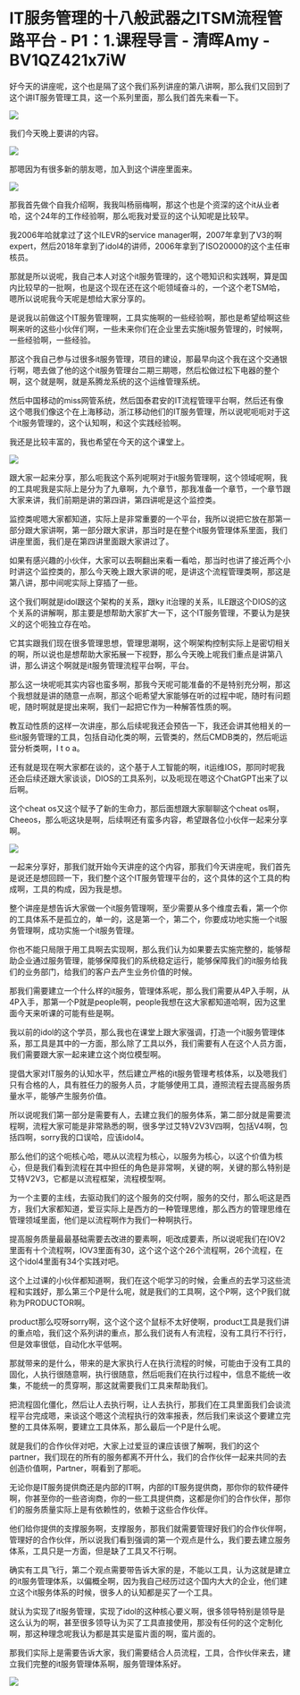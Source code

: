 # IT服务管理的十八般武器之ITSM流程管路平台 - P1：1.课程导言 - 清晖Amy - BV1QZ421x7iW

好今天的讲座呢，这个也是隔了这个我们系列讲座的第八讲啊，那么我们又回到了这个讲IT服务管理工具，这一个系列里面，那么我们首先来看一下。



![](img/0d5d6a41d6b145c5faa130a20efbfcca_1.png)

我们今天晚上要讲的内容。

![](img/0d5d6a41d6b145c5faa130a20efbfcca_3.png)

那嗯因为有很多新的朋友嗯，加入到这个讲座里面来。

![](img/0d5d6a41d6b145c5faa130a20efbfcca_5.png)

那我首先做个自我介绍啊，我我叫杨丽梅啊，那这个也是个资深的这个it从业者哈，这个24年的工作经验啊，那么呃我对爱豆的这个认知呢是比较早。

我2006年哈就拿过了这个ILEVR的service manager啊，2007年拿到了V3的啊expert，然后2018年拿到了idol4的讲师，2006年拿到了ISO20000的这个主任审核员。

那就是所以说呢，我自己本人对这个it服务管理的，这个嗯知识和实践啊，算是国内比较早的一批啊，也是这个现在还在这个呃领域奋斗的，一个这个老TSM哈，嗯所以说呢我今天呢是想给大家分享的。

是说我以前做这个IT服务管理啊，工具实施啊的一些经验啊，那也是希望给啊这些啊来听的这些小伙伴们啊，一些未来你们在企业里去实施it服务管理的，时候啊，一些经验啊，一些经验。

那这个我自己参与过很多it服务管理，项目的建设，那最早向这个我在这个交通银行啊，嗯去做了他的这个it服务管理台二期三期嗯，然后松做过松下电器的整个啊，这个就是啊，就是系腾龙系统的这个运维管理系统。

然后中国移动的miss网管系统，然后国泰君安的IT流程管理平台啊，然后还有像这个嗯我们像这个在上海移动，浙江移动他们的IT服务管理，所以说呢呃呃对于这个it服务管理的，这个认知啊，和这个实践经验啊。

我还是比较丰富的，我也希望在今天的这个课堂上。

![](img/0d5d6a41d6b145c5faa130a20efbfcca_7.png)

跟大家一起来分享，那么呃我这个系列呢啊对于it服务管理啊，这个领域呢啊，我的工具呢我是实际上是分为了九章啊，九个章节，那我准备一个章节，一个章节跟大家来讲，我们前期是讲的第四讲，第四讲呢是这个监控类。

监控类呢嗯大家都知道，实际上是非常重要的一个平台，我所以说把它放在那第一部分跟大家讲啊，第一部分跟大家讲，那当时是在整个it服务管理体系里面，我们讲座里面，我们是在第四讲里面跟大家讲过了。

如果有感兴趣的小伙伴，大家可以去啊翻出来看一看哈，那当时也讲了接近两个小时讲这个监控类的，那么今天晚上跟大家讲的呢，是讲这个流程管理类啊，那这是第八讲，那中间呢实际上穿插了一些。

这个我们啊就是idol跟这个架构的关系，跟ky it治理的关系，ILE跟这个DIOS的这个关系的讲解啊，那主要是想帮助大家扩大一下，这个IT服务管理，不要认为是狭义的这个呃独立存在哈。

它其实跟我们现在很多管理思想，管理思潮啊，这个啊架构控制实际上是密切相关的啊，所以说也是想帮助大家拓展一下视野，那么今天晚上呢我们重点是讲第八讲，那么讲这个啊就是it服务管理流程平台啊，平台。

那么这一块呢呃其实内容也蛮多啊，那我今天呢可能准备的不是特别充分啊，那这个我想就是讲的随意一点啊，那这个呃希望大家能够在听的过程中呢，随时有问题呢，随时啊就是提出来啊，我们一起把它作为一种解答性质的啊。

教互动性质的这样一次讲座，那么后续呢我还会预告一下，我还会讲其他相关的一些it服务管理的工具，包括自动化类的啊，云管类的，然后CMDB类的，然后呃运营分析类啊，I t o a。

还有就是现在啊大家都在谈的，这个基于人工智能的啊，it运维IOS，那同时呢我还会后续还跟大家谈谈，DIOS的工具系列，以及呃现在嗯这个ChatGPT出来了以后啊。

这个cheat os又这个赋予了新的生命力，那后面想跟大家聊聊这个cheat os啊，Cheeos，那么呃这块是啊，后续啊还有蛮多内容，希望跟各位小伙伴一起来分享啊。



![](img/0d5d6a41d6b145c5faa130a20efbfcca_9.png)

一起来分享好，那我们就开始今天讲座的这个内容，那我们今天讲座呢，我们首先是说还是想回顾一下，我们整个这个IT服务管理平台的，这个具体的这个工具的构成啊，工具的构成，因为我是想。

整个讲座是想告诉大家做一个it服务管理啊，至少需要从多个维度去看，第一个你的工具体系不是孤立的，单一的，这是第一个，第二个，你要成功地实施一个it服务管理啊，成功实施一个it服务管理。

你也不能只局限于用工具啊去实现啊，那么我们认为如果要去实施完整的，能够帮助企业通过服务管理，能够保障我们的系统稳定运行，能够保障我们的it服务给我们的业务部门，给我们的客户去产生业务价值的时候。

那我们需要建立一个什么样的it服务，管理体系呢，那么我们需要从4P入手啊，从4P入手，那第一个P就是people啊，people我想在这大家都知道哈啊，因为这里面今天来听课的可能有些是啊。

我以前的idol的这个学员，那么我也在课堂上跟大家强调，打造一个it服务管理体系，那工具是其中的一方面，那么除了工具以外，我们需要有人在这个人员方面，我们需要跟大家一起来建立这个岗位模型啊。

提倡大家对IT服务的认知水平，然后建立严格的it服务管理考核体系，以及嗯我们只有合格的人，具有胜任力的服务人员，才能够使用工具，遵照流程去提高服务质量水平，能够产生服务价值。

所以说呢我们第一部分是需要有人，去建立我们的服务体系，第二部分就是需要流程啊，流程大家可能是非常熟悉的啊，很多学过艾特V2V3V四啊，包括V4啊，包括四啊，sorry我的口误哈，应该idol4。

那么他们的这个呃核心哈，嗯从以流程为核心，以服务为核心，以这个价值为核心，但是我们看到流程在其中担任的角色是非常啊，关键的啊，关键的那么特别是艾特V2V3，它都是以流程框架，流程模型啊。

为一个主要的主线，去驱动我们的这个服务的交付啊，服务的交付，那么呃这是西方，我们大家都知道，爱豆实际上是西方的一种管理思维，那么西方的管理思维在管理领域里面，他们是以流程啊作为我们一种啊执行。

提高服务质量最最基础需要去改进的要素啊，呃改成要素，所以说呢我们在IOV2里面有十个流程啊，IOV3里面有30，这个这个这个26个流程啊，26个流程，在这个idol4里面有34个实践对吧。

这个上过课的小伙伴都知道啊，我们在这个呃学习的时候，会重点的去学习这些流程和实践好，那么第三个P是什么呢，就是我们的工具啊，这个P啊，这个P我们就称为PRODUCTOR啊。

product那么哎呀sorry啊，这个这个这个鼠标不太好使啊，product工具是我们讲的重点哈，我们这个系列讲的重点，那么我们说有人有流程，没有工具行不行行，但是效率很低，自动化水平低啊。

那就带来的是什么，带来的是大家执行人在执行流程的时候，可能由于没有工具的固化，人执行很随意啊，执行很随意，然后呃我们在执行过程中，信息不能统一收集，不能统一的贯穿啊，那这就需要我们工具来帮助我们。

把流程固化僵化，然后让人去执行啊，让人去执行，那我们在工具里面我们会谈流程平台完成嗯，来谈这个嗯这个流程执行的效率报表，然后我们来谈这个要建立完整的工具体系啊，要建立工具体系，那么最后一个P是什么呢。

就是我们的合作伙伴对吧，大家上过爱豆的课应该很了解啊，我们的这个partner，我们现在的所有的服务都离不开什么，我们的合作伙伴一起来共同的去创造价值啊，Partner，啊看到了那呃。

无论你是IT服务提供商还是内部的IT啊，内部的IT服务提供商，那你你的软件硬件啊，你甚至你的一些咨询商，你的一些工具提供商，这都是你们的合作伙伴，那你们的服务质量实际上是有依赖性的，依赖于这些合作伙伴。

他们给你提供的支撑服务啊，支撑服务，那我们就需要管理好我们的合作伙伴啊，管理好的合作伙伴，所以说我们看到强调的第一个观点是什么，我们要去建立服务体系，工具只是一方面，但是缺了工具又不行啊。

确实有工具飞行，第二个观点需要带告诉大家的是，不能以工具，认为这就是建立的it服务管理体系，以偏概全啊，因为我自己经历过这个国内大大的企业，他们建立这个it服务体系的时候，很多人的认知都是买了一个工具。

就认为实现了it服务管理，实现了idol的这种核心要义啊，很多领导特别是领导是这么认为的啊，甚至很多领导认为买了工具直接使用，那没有任何的这个定制化啊，那这种理念呢我认为都是其实是蛮片面的啊，蛮片面的。

那我们实际上是需要告诉大家，我们需要结合人员流程，工具，合作伙伴来去，建立我们完整的it服务管理体系啊，服务管理体系好。



![](img/0d5d6a41d6b145c5faa130a20efbfcca_11.png)